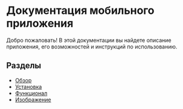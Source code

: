 # Документация мобильного приложения

Добро пожаловать! В этой документации вы найдете описание приложения, его возможностей и инструкций по использованию.

## Разделы
- [Обзор](documentation/usage/overview.md)
- [Установка](documentation/usage/installation.md)
- [Функционал](documentation/features/navigation.md)
- [Изображение](features/images.md)
